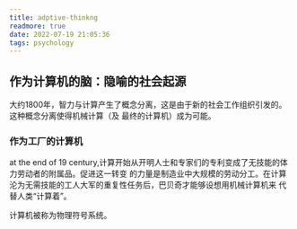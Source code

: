 ```yaml
---
title: adptive-thinkng
readmore: true
date: 2022-07-19 21:05:36
tags: psychology
---
```


## 作为计算机的脑：隐喻的社会起源
大约1800年，智力与计算产生了概念分离，这是由于新的社会工作组织引发的。这种概念分离使得机械计算（及
最终的计算机）成为可能。
### 作为工厂的计算机
at the end of 19 century,计算开始从开明人士和专家们的专利变成了无技能的体力劳动者的附属品。促进这一转变
的力量是制造业中大规模的劳动分工。在计算沦为无需技能的工人大军的重复性任务后，巴贝奇才能够设想用机械计算机来
代替人类“计算着”。

计算机被称为物理符号系统。
